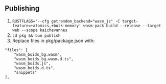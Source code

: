 ## Publishing
1. `RUSTFLAGS='--cfg getrandom_backend="wasm_js" -C target-feature=+atomics,+bulk-memory' wasm-pack build --release --target web --scope kaichevannes`
2. `cd pkg && bun publish`
3. Replace files in pkg/package.json with:
```
"files": [
    "wasm_boids_bg.wasm",
    "wasm_boids_bg.wasm.d.ts",
    "wasm_boids.js",
    "wasm_boids.d.ts",
    "snippets"
],
```
